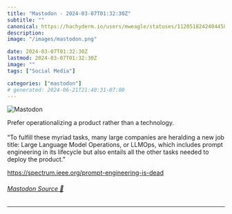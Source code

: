 ```yaml
---
title: "Mastodon - 2024-03-07T01:32:30Z"
subtitle: ""
canonical: https://hachyderm.io/users/mweagle/statuses/112051824240445883
description:
image: "/images/mastodon.png"

date: 2024-03-07T01:32:30Z
lastmod: 2024-03-07T01:32:30Z
image: ""
tags: ["Social Media"]

categories: ["mastodon"]
# generated: 2024-06-21T21:40:31-07:00
---
```

![Mastodon](/images/mastodon.png)

<p>Prefer operationalizing a product rather than a technology. <br /> <br />“To fulfill these myriad tasks, many large companies are heralding a new job title: Large Language Model Operations, or LLMOps, which includes prompt engineering in its lifecycle but also entails all the other tasks needed to deploy the product.”</p><p><a href="https://spectrum.ieee.org/prompt-engineering-is-dead" target="_blank" rel="nofollow noopener noreferrer" translate="no"><span class="invisible">https://</span><span class="ellipsis">spectrum.ieee.org/prompt-engin</span><span class="invisible">eering-is-dead</span></a></p>


###### [Mastodon Source 🐘](https://hachyderm.io/@mweagle/112051824240445883)

___
